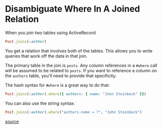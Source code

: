 # Disambiguate Where In A Joined Relation

When you join two tables using ActiveRecord

```ruby
Post.joins(:author)
```

You get a relation that involves both of the tables. This allows you to
write queries that work off the data in that join.

The primary table in the join is `posts`. Any column references in a
`#where` call will be assumed to be related to `posts`. If you want to
reference a column on the `authors` table, you'll need to provide that
specificity.

The hash syntax for `#where` is a great way to do that:

```ruby
Post.joins(:author).where({ authors: { name: "John Steinbeck" }})
```

You can also use the string syntax:

```ruby
Post.joins(:author).where("authors.name = ?", "John Steinbeck")
```

[source](https://apidock.com/rails/v4.2.7/ActiveRecord/QueryMethods/where)
